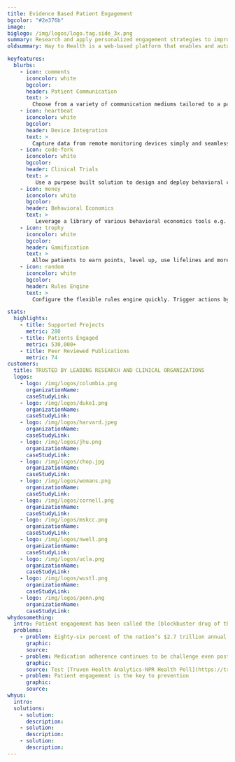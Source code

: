 ```yaml
---
title: Evidence Based Patient Engagement
bgcolor: "#2e376b"
image:
biglogo: /img/logos/logo.tag.side_3x.png 
summary: Research and apply personalized engagement strategies to improve health outcomes
oldsummary: Way to Health is a web-based platform that enables and automates research into healthy behavior interventions. Interventions found to be successful can be applied to various populations and rolled out at scale quickly.

keyfeatures:
  blurbs:
    - icon: comments
      iconcolor: white 
      bgcolor: 
      header: Patient Communication
      text: >
        Choose from a variety of communication mediums tailored to a patient's preference. Include peers or support partners. 
    - icon: heartbeat
      iconcolor: white 
      bgcolor: 
      header: Device Integration
      text: >
        Capture data from remote monitoring devices simply and seamlessly, enabling scalable, integrated and personalized initiatives.
    - icon: code-fork
      iconcolor: white 
      bgcolor: 
      header: Clinical Trials
      text: >
         Use a purpose built solution to design and deploy behavioral change and interventional (automated hovering) research.
    - icon: money
      iconcolor: white 
      bgcolor: 
      header: Behavioral Economics
      text: >
         Leverage a library of various behavioral economics tools e.g. social and financial incentives to nudge or change behavior.
    - icon: trophy
      iconcolor: white 
      bgcolor: 
      header: Gamification
      text: >
        Allow patients to earn points, level up, use lifelines and more. Combine with peers or support partners and see higher engagement. 
    - icon: random
      iconcolor: white 
      bgcolor: 
      header: Rules Engine
      text: >
        Configure the flexible rules engine quickly. Trigger actions by time or data captured from patients via messages, devices or EHR data.

stats:
  highlights:
    - title: Supported Projects
      metric: 280
    - title: Patients Engaged
      metric: 530,000+
    - title: Peer Reviewed Publications
      metric: 74
customers:
  title: TRUSTED BY LEADING RESEARCH AND CLINICAL ORGANIZATIONS
  logos:
    - logo: /img/logos/columbia.png
      organizationName: 
      caseStudyLink:
    - logo: /img/logos/duke1.png
      organizationName: 
      caseStudyLink:
    - logo: /img/logos/harvard.jpeg
      organizationName: 
      caseStudyLink:
    - logo: /img/logos/jhu.png
      organizationName: 
      caseStudyLink:
    - logo: /img/logos/chop.jpg
      organizationName: 
      caseStudyLink:
    - logo: /img/logos/womans.png
      organizationName: 
      caseStudyLink:
    - logo: /img/logos/cornell.png
      organizationName:  
      caseStudyLink:
    - logo: /img/logos/mskcc.png
      organizationName: 
      caseStudyLink:
    - logo: /img/logos/nwell.png
      organizationName: 
      caseStudyLink:
    - logo: /img/logos/ucla.png
      organizationName: 
      caseStudyLink:
    - logo: /img/logos/wustl.png
      organizationName: 
      caseStudyLink:
    - logo: /img/logos/penn.png
      organizationName: 
      caseStudyLink:      
whydosomething:
  intro: Patient engagement has been called the [blockbuster drug of the 21st century](http://healthstandards.com/blog/2012/08/28/drug-of-the-century/). But it continues to elude a solution and in the meantime, the problem continues to grow. 
  problems:
    - problem: Eighty-six percent of the nation’s $2.7 trillion annual health care expenditures are for people with chronic and mental health conditions.
      graphic:
      source:
    - problem: Medication adherence continues to be challenge even post fill. 
      graphic:
      source: Test [Truven Health Analytics-NPR Health Poll](https://truvenhealth.com/media-room/press-releases/detail/prid/209/truven-health-analytics-npr-health-poll-finds-cost-is-top-cause-of-unfilled-prescriptions)
    - problem: Patient engagement is the key to prevention
      graphic:
      source: 
whyus:
  intro: 
  solutions:
    - solution:
      description:
    - solution:
      description:
    - solution:
      description:
---
```

